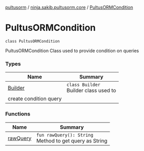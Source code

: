[pultusorm](../../index.md) / [ninja.sakib.pultusorm.core](../index.md) / [PultusORMCondition](.)

# PultusORMCondition

`class PultusORMCondition`

PultusORMCondition
Class used to provide condition on queries

### Types

| Name | Summary |
|---|---|
| [Builder](-builder/index.md) | `class Builder`<br>Builder class used to
create condition query |

### Functions

| Name | Summary |
|---|---|
| [rawQuery](raw-query.md) | `fun rawQuery(): String`<br>Method to get query as String |
